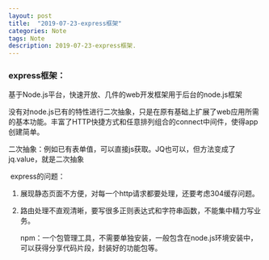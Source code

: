 ```yaml
---
layout: post
title:  "2019-07-23-express框架"
categories: Note
tags: Note
description: 2019-07-23-express框架.
---
```


### express框架：

​		基于Node.js平台，快速开放、几件的web开发框架用于后台的node.js框架

​		没有对node.js已有的特性进行二次抽象，只是在原有基础上扩展了web应用所需的基本功能。丰富了HTTP快捷方式和任意排列组合的connect中间件，使得app创建简单。

​        二次抽象：例如已有表单值，可以直接js获取。JQ也可以，但方法变成了jq.value，就是二次抽象

​		express的问题：

   1. 展现静态页面不方便，对每一个http请求都要处理，还要考虑304缓存问题。

   2. 路由处理不直观清晰，要写很多正则表达式和字符串函数，不能集中精力写业务。

      npm：一个包管理工具，不需要单独安装，一般包含在node.js环境安装中，可以获得分享代码片段，封装好的功能包等。

​			